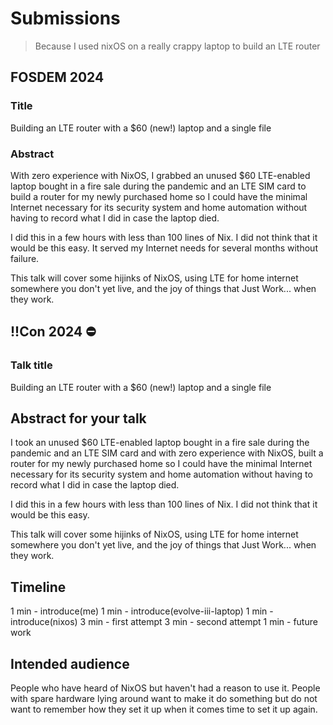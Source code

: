 # Submissions

> Because I used nixOS on a really crappy laptop to build an LTE router

## FOSDEM 2024

### Title

Building an LTE router with a $60 (new!) laptop and a single file

### Abstract

With zero experience with NixOS, I grabbed an unused $60 LTE-enabled laptop bought in a fire sale during the pandemic and an LTE SIM card to build a router for my newly purchased home so I could have the minimal Internet necessary for its security system and home automation without having to record what I did in case the laptop died.

I did this in a few hours with less than 100 lines of Nix. I did not think that it would be this easy. It served my Internet needs for several months without failure.

This talk will cover some hijinks of NixOS, using LTE for home internet somewhere you don't yet live, and the joy of things that Just Work... when they work.

## !!Con 2024 :no_entry:

### Talk title

Building an LTE router with a $60 (new!) laptop and a single file

## Abstract for your talk

I took an unused $60 LTE-enabled laptop bought in a fire sale during the pandemic
and an LTE SIM card
and with zero experience with NixOS, built a router for my newly purchased home
so I could have the minimal Internet necessary for its security system and home automation
without having to record what I did in case the laptop died.

I did this in a few hours with less than 100 lines of Nix.
I did not think that it would be this easy.

This talk will cover some hijinks of NixOS,
using LTE for home internet somewhere you don't yet live,
and the joy of things that Just Work... when they work.

## Timeline

1 min - introduce(me)
1 min - introduce(evolve-iii-laptop)
1 min - introduce(nixos)
3 min - first attempt
3 min - second attempt
1 min - future work

## Intended audience

People who have heard of NixOS but haven't had a reason to use it.
People with spare hardware lying around want to make it do something
but do not want to remember how they set it up when it comes time to set it up again.
